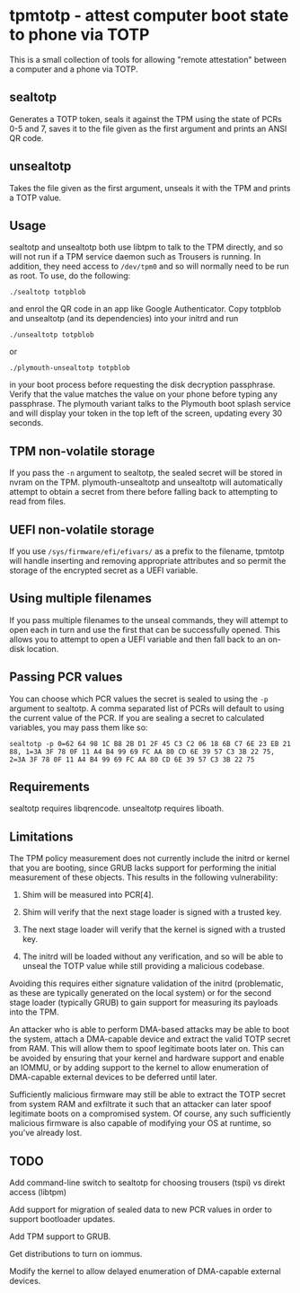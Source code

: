 # tpmtotp - attest computer boot state to phone via TOTP

This is a small collection of tools for allowing "remote attestation" between
a computer and a phone via TOTP.

## sealtotp

Generates a TOTP token, seals it against the TPM using the state of PCRs 0-5
and 7, saves it to the file given as the first argument and prints an ANSI QR
code.

## unsealtotp

Takes the file given as the first argument, unseals it with the TPM and
prints a TOTP value.

## Usage

sealtotp and unsealtotp both use libtpm to talk to the TPM directly, and so
will not run if a TPM service daemon such as Trousers is running. In
addition, they need access to `/dev/tpm0` and so will normally need to be run
as root. To use, do the following:

    ./sealtotp totpblob

and enrol the QR code in an app like Google Authenticator. Copy totpblob and
unsealtotp (and its dependencies) into your initrd and run

    ./unsealtotp totpblob

or

    ./plymouth-unsealtotp totpblob

in your boot process before requesting the disk decryption
passphrase. Verify that the value matches the value on your phone before
typing any passphrase. The plymouth variant talks to the Plymouth boot
splash service and will display your token in the top left of the screen,
updating every 30 seconds.

## TPM non-volatile storage

If you pass the `-n` argument to sealtotp, the sealed secret will be stored
in nvram on the TPM. plymouth-unsealtotp and unsealtotp will automatically
attempt to obtain a secret from there before falling back to attempting to
read from files.

## UEFI non-volatile storage

If you use `/sys/firmware/efi/efivars/` as a prefix to the filename, tpmtotp
will handle inserting and removing appropriate attributes and so permit the
storage of the encrypted secret as a UEFI variable.

## Using multiple filenames

If you pass multiple filenames to the unseal commands, they will attempt to
open each in turn and use the first that can be successfully opened. This
allows you to attempt to open a UEFI variable and then fall back to an
on-disk location.

## Passing PCR values

You can choose which PCR values the secret is sealed to using the `-p` argument
to sealtotp. A comma separated list of PCRs will default to using the current
value of the PCR. If you are sealing a secret to calculated variables, you
may pass them like so:

```
sealtotp -p 0=62 64 98 1C B8 2B D1 2F 45 C3 C2 06 18 6B C7 6E 23 EB 21 88, 1=3A 3F 78 0F 11 A4 B4 99 69 FC AA 80 CD 6E 39 57 C3 3B 22 75, 2=3A 3F 78 0F 11 A4 B4 99 69 FC AA 80 CD 6E 39 57 C3 3B 22 75
```

## Requirements

sealtotp requires libqrencode. unsealtotp requires liboath.

## Limitations

The TPM policy measurement does not currently include the initrd or kernel
that you are booting, since GRUB lacks support for performing the initial
measurement of these objects. This results in the following vulnerability:

1) Shim will be measured into PCR[4].

2) Shim will verify that the next stage loader is signed with a trusted key.

3) The next stage loader will verify that the kernel is signed with a
trusted key.

4) The initrd will be loaded without any verification, and so will be able
to unseal the TOTP value while still providing a malicious codebase.

Avoiding this requires either signature validation of the initrd
(problematic, as these are typically generated on the local system) or for
the second stage loader (typically GRUB) to gain support for measuring its
payloads into the TPM.

An attacker who is able to perform DMA-based attacks may be able to boot the
system, attach a DMA-capable device and extract the valid TOTP secret from
RAM. This will allow them to spoof legitimate boots later on. This can be
avoided by ensuring that your kernel and hardware support and enable an
IOMMU, or by adding support to the kernel to allow enumeration of
DMA-capable external devices to be deferred until later.

Sufficiently malicious firmware may still be able to extract the TOTP secret
from system RAM and exfiltrate it such that an attacker can later spoof
legitimate boots on a compromised system. Of course, any such sufficiently
malicious firmware is also capable of modifying your OS at runtime, so
you've already lost.

## TODO

Add command-line switch to sealtotp for choosing trousers (tspi) vs direkt
access (libtpm)

Add support for migration of sealed data to new PCR values in order to
support bootloader updates.

Add TPM support to GRUB.

Get distributions to turn on iommus.

Modify the kernel to allow delayed enumeration of DMA-capable external
devices.
